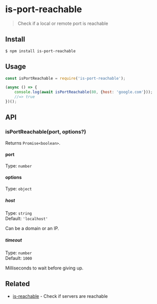 # is-port-reachable

> Check if a local or remote port is reachable


## Install

```
$ npm install is-port-reachable
```


## Usage

```js
const isPortReachable = require('is-port-reachable');

(async () => {
	console.log(await isPortReachable(80, {host: 'google.com'}));
	//=> true
})();
```


## API

### isPortReachable(port, options?)

Returns `Promise<boolean>`.

#### port

Type: `number`

#### options

Type: `object`

##### host

Type: `string`\
Default: `'localhost'`

Can be a domain or an IP.

##### timeout

Type: `number`\
Default: `1000`

Milliseconds to wait before giving up.


## Related

- [is-reachable](https://github.com/sindresorhus/is-reachable/) - Check if servers are reachable
